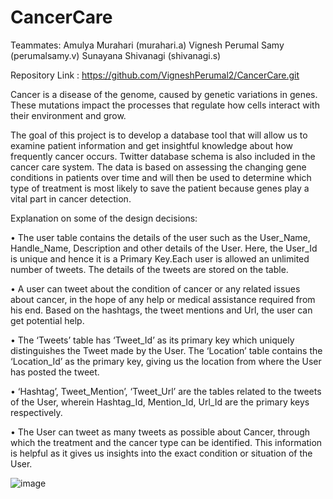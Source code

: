 # CancerCare

Teammates:  Amulya Murahari (murahari.a)
            Vignesh Perumal Samy (perumalsamy.v)
            Sunayana Shivanagi   (shivanagi.s)

Repository Link : https://github.com/VigneshPerumal2/CancerCare.git


Cancer is a disease of the genome, caused by genetic variations in genes. These mutations impact the processes that regulate how cells interact with their environment and grow.

The goal of this project is to develop a database tool that will allow us to examine patient information and get insightful knowledge about how frequently cancer occurs. Twitter database schema is also included in the cancer care system. The data is based on assessing the changing gene conditions in patients over time and will then be used to determine which type of treatment is most likely to save the patient because genes play a vital part in cancer detection.


Explanation on some of the design decisions:

•	The user table contains the details of the user such as the User_Name, Handle_Name, Description and other details of the User. Here, the User_Id is unique and hence it is a Primary Key.Each user is allowed an unlimited number of tweets. The details of the tweets are stored on the table.

•	A user can tweet about the condition of cancer or any related issues about cancer, in the hope of any help or medical assistance required from his end. Based on the hashtags, the tweet mentions and Url, the user can get potential help.

•	The ‘Tweets’ table has ‘Tweet_Id’ as its primary key which uniquely distinguishes the Tweet made by the User. The ‘Location’ table contains the ‘Location_Id’ as the primary key, giving us the location from where the User has posted the tweet.

•	‘Hashtag’, Tweet_Mention’, ‘Tweet_Url’ are the tables related to the tweets of the User, wherein Hashtag_Id, Mention_Id, Url_Id are the primary keys respectively. 

•	The User can tweet as many tweets as possible about Cancer, through which the treatment and the cancer type can be identified. This information is helpful as it gives us insights into the exact condition or situation of the User.

![image](https://user-images.githubusercontent.com/34863107/201505783-693d0562-5e2f-43f6-9ddd-f8e069bed37a.png)
